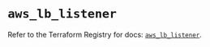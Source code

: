 # `aws_lb_listener`

Refer to the Terraform Registry for docs: [`aws_lb_listener`](https://registry.terraform.io/providers/hashicorp/aws/4.54.0/docs/resources/lb_listener).
